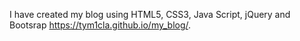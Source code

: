 I have created my blog using HTML5, CSS3, Java Script, jQuery and Bootsrap
https://tym1cla.github.io/my_blog/.
